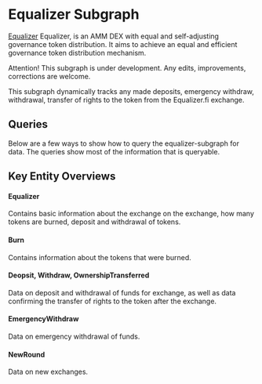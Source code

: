 # Equalizer Subgraph

[Equalizer](https://equalizer.fi/) Equalizer, is an AMM DEX with equal and self-adjusting governance token distribution. It aims to achieve an equal and efficient governance token distribution mechanism.

Attention! This subgraph is under development. Any edits, improvements, corrections are welcome.

This subgraph dynamically tracks any made deposits, emergency withdraw, withdrawal, transfer of rights to the token from the Equalizer.fi exchange.

## Queries

Below are a few ways to show how to query the equalizer-subgraph for data. The queries show most of the information that is queryable.

## Key Entity Overviews

#### Equalizer

Contains basic information about the exchange on the exchange, how many tokens are burned, deposit and withdrawal of tokens.

#### Burn
Contains information about the tokens that were burned.

#### Deopsit, Withdraw, OwnershipTransferred 
Data on deposit and withdrawal of funds for exchange, as well as data confirming the transfer of rights to the token after the exchange.

#### EmergencyWithdraw
Data on emergency withdrawal of funds.

#### NewRound
Data on new exchanges.
